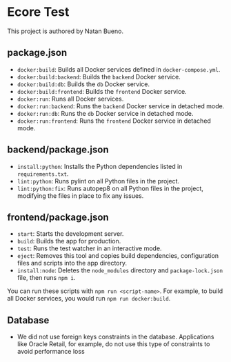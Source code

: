 # Ecore Test

This project is authored by Natan Bueno.

## package.json
- `docker:build`: Builds all Docker services defined in `docker-compose.yml`.
- `docker:build:backend`: Builds the `backend` Docker service.
- `docker:build:db`: Builds the `db` Docker service.
- `docker:build:frontend`: Builds the `frontend` Docker service.
- `docker:run`: Runs all Docker services.
- `docker:run:backend`: Runs the `backend` Docker service in detached mode.
- `docker:run:db`: Runs the `db` Docker service in detached mode.
- `docker:run:frontend`: Runs the `frontend` Docker service in detached mode.

## backend/package.json
- `install:python`: Installs the Python dependencies listed in `requirements.txt`.
- `lint:python`: Runs pylint on all Python files in the project.
- `lint:python:fix`: Runs autopep8 on all Python files in the project, modifying the files in place to fix any issues.

## frontend/package.json
- `start`: Starts the development server.
- `build`: Builds the app for production.
- `test`: Runs the test watcher in an interactive mode.
- `eject`: Removes this tool and copies build dependencies, configuration files and scripts into the app directory.
- `install:node`: Deletes the `node_modules` directory and `package-lock.json` file, then runs `npm i`.

You can run these scripts with `npm run <script-name>`. For example, to build all Docker services, you would run `npm run docker:build`.

## Database

- We did not use foreign keys constraints in the database. Applications like Oracle Retail, for example, do not use this type of constraints to avoid performance loss